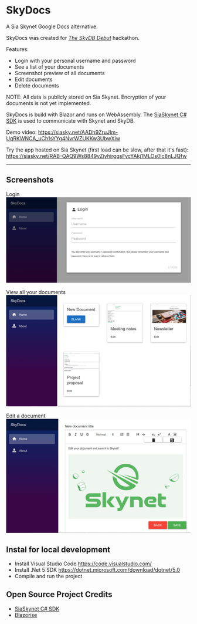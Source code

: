 # SkyDocs
A Sia Skynet Google Docs alternative.

SkyDocs was created for *[The SkyDB Debut](https://gitcoin.co/hackathon/skydb/)* hackathon. 

Features:
- Login with your personal username and password
- See a list of your documents
- Screenshot preview of all documents
- Edit documents
- Delete documents

NOTE: All data is publicly stored on Sia Skynet. Encryption of your documents is not yet implemented.

SkyDocs is build with Blazor and runs on WebAssembly. The [SiaSkynet C# SDK](https://github.com/michielpost/SiaSkynet) is used to communicate with Skynet and SkyDB.

Demo video: https://siasky.net/AADh9ZruJIm-UqRKWNCA_uCh1sYYg4NvrWZUKKw3UbwXiw

Try the app hosted on Sia Skynet (first load can be slow, after that it's fast): https://siasky.net/RAB-QAQ9Ws8849yZiyhirgqsFycYAkj1MLOs0lc8nLJQfw

---

## Screenshots

Login
![Login](screenshots/01_login.png)

View all your documents
![View all your documents](screenshots/02_documents.png)

Edit a document
![Edit a document](screenshots/03_edit_document.png)

## Instal for local development
- Install Visual Studio Code https://code.visualstudio.com/
- Install .Net 5 SDK https://dotnet.microsoft.com/download/dotnet/5.0
- Compile and run the project

## Open Source Project Credits
- [SiaSkynet C# SDK](https://github.com/michielpost/SiaSkynet)
- [Blazorise](https://github.com/stsrki/Blazorise)

